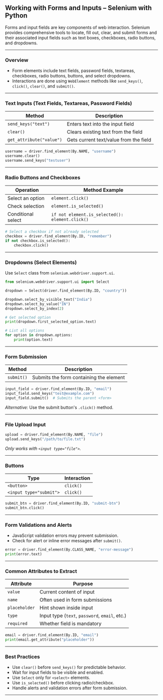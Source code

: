## **Working with Forms and Inputs – Selenium with Python**

Forms and input fields are key components of web interaction. Selenium provides comprehensive tools to locate, fill out, clear, and submit forms and their associated input fields such as text boxes, checkboxes, radio buttons, and dropdowns.

---

### **Overview**

- Form elements include text fields, password fields, textareas, checkboxes, radio buttons, buttons, and select dropdowns.
- Interactions are done using `WebElement` methods like `send_keys()`, `click()`, `clear()`, and `submit()`.

---

### **Text Inputs (Text Fields, Textareas, Password Fields)**

| Method                     | Description |
|----------------------------|-------------|
| `send_keys("text")`        | Enters text into the input field |
| `clear()`                  | Clears existing text from the field |
| `get_attribute("value")`   | Gets current text/value from the field |

```python
username = driver.find_element(By.NAME, "username")
username.clear()
username.send_keys("testuser")
```

---

### **Radio Buttons and Checkboxes**

| Operation           | Method Example |
|---------------------|----------------|
| Select an option    | `element.click()` |
| Check selection     | `element.is_selected()` |
| Conditional select  | `if not element.is_selected(): element.click()` |

```python
# Select a checkbox if not already selected
checkbox = driver.find_element(By.ID, "remember")
if not checkbox.is_selected():
    checkbox.click()
```

---

### **Dropdowns (Select Elements)**

Use `Select` class from `selenium.webdriver.support.ui`.

```python
from selenium.webdriver.support.ui import Select

dropdown = Select(driver.find_element(By.ID, "country"))

dropdown.select_by_visible_text("India")
dropdown.select_by_value("IN")
dropdown.select_by_index(2)

# Get selected option
print(dropdown.first_selected_option.text)

# List all options
for option in dropdown.options:
    print(option.text)
```

---

### **Form Submission**

| Method     | Description |
|------------|-------------|
| `submit()` | Submits the form containing the element |

```python
input_field = driver.find_element(By.ID, "email")
input_field.send_keys("test@example.com")
input_field.submit()  # Submits the parent <form>
```

*Alternative:* Use the submit button's `.click()` method.

---

### **File Upload Input**

```python
upload = driver.find_element(By.NAME, "file")
upload.send_keys("/path/to/file.txt")
```

*Only works with `<input type="file">`.*

---

### **Buttons**

| Type         | Interaction |
|--------------|-------------|
| `<button>`   | `click()`   |
| `<input type="submit">` | `click()` |

```python
submit_btn = driver.find_element(By.ID, "submit-btn")
submit_btn.click()
```

---

### **Form Validations and Alerts**

- JavaScript validation errors may prevent submission.
- Check for alert or inline error messages after `submit()`.

```python
error = driver.find_element(By.CLASS_NAME, "error-message")
print(error.text)
```

---

### **Common Attributes to Extract**

| Attribute       | Purpose |
|------------------|---------|
| `value`          | Current content of input |
| `name`           | Often used in form submissions |
| `placeholder`    | Hint shown inside input |
| `type`           | Input type (`text`, `password`, `email`, etc.) |
| `required`       | Whether field is mandatory |

```python
email = driver.find_element(By.ID, "email")
print(email.get_attribute("placeholder"))
```

---

### **Best Practices**

- Use `clear()` before `send_keys()` for predictable behavior.
- Wait for input fields to be visible and enabled.
- Use `Select` only for `<select>` elements.
- Use `is_selected()` before clicking radio/checkbox.
- Handle alerts and validation errors after form submission.

---
